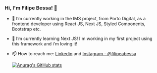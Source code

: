 ### Hi, I'm Filipe Bessa! 👋

- 🔭 I’m currently working in the IMS project, from Porto Digital, as a frontend developer using React JS, Next JS, Styled Components, Bootstrap etc.

- 🌱 I’m currently learning Next JS! I'm working in my first project using this framework and i'm loving it!

- 📫 How to reach me: [Linkedin](https://www.linkedin.com/in/filipe-gbessa/)    and   [Instagram - @filipeabessa](https://www.instagram.com/filipeabessa/?hl=pt-br)
  
  [![Anurag's GitHub stats](https://github-readme-stats.vercel.app/api?username=Filipegbessaa&show_icons=true&theme=dracula)](https://github.com/Filipegbessaa)

<!--
**Filipegbessaa/Filipegbessaa** is a ✨ _special_ ✨ repository because its `README.md` (this file) appears on your GitHub profile.



